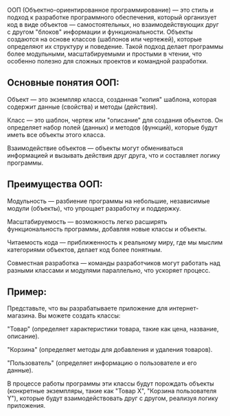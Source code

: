 ООП (Объектно-ориентированное программирование) — это стиль и подход к разработке программного обеспечения, который организует код в виде объектов — самостоятельных, но взаимодействующих друг с другом "блоков" информации и функциональности. Объекты создаются на основе классов (шаблонов или чертежей), которые определяют их структуру и поведение. Такой подход делает программы более модульными, масштабируемыми и простыми в чтении, что особенно полезно для сложных проектов и командной разработки. 


## Основные понятия ООП:

Объект — это экземпляр класса, созданная "копия" шаблона, которая содержит данные (свойства) и методы (действия). 

Класс — это шаблон, чертеж или "описание" для создания объектов. Он определяет набор полей (данных) и методов (функций), которые будут иметь все объекты этого класса. 

Взаимодействие объектов — объекты могут обмениваться информацией и вызывать действия друг друга, что и составляет логику программы. 

## Преимущества ООП:

Модульность — разбиение программы на небольшие, независимые модули (объекты), что упрощает разработку и поддержку. 

Масштабируемость — возможность легко расширять функциональность программы, добавляя новые классы и объекты. 

Читаемость кода — приближенность к реальному миру, где мы мыслим категориями объектов, делает код более понятным. 

Совместная разработка — команды разработчиков могут работать над разными классами и модулями параллельно, что ускоряет процесс. 


## Пример:

Представьте, что вы разрабатываете приложение для интернет-магазина. Вы можете создать классы: 

"Товар" (определяет характеристики товара, такие как цена, название, описание).

"Корзина" (определяет методы для добавления и удаления товаров).

"Пользователь" (определяет информацию о пользователе и его данные).

В процессе работы программы эти классы будут порождать объекты (конкретные экземпляры, такие как "Товар X", "Корзина пользователя Y"), которые будут взаимодействовать друг с другом, реализуя логику приложения. 
